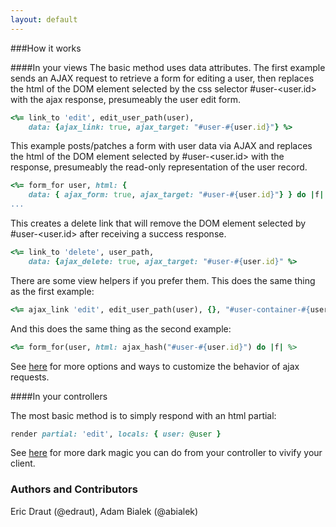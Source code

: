```yaml
---
layout: default
---
```


###How it works

####In your views
The basic method uses data attributes. The first example sends an AJAX request to retrieve a form for editing a user, then replaces the html of the DOM element selected by the css selector #user-\<user.id\> with the ajax response, presumeably the user edit form.

```ruby
<%= link_to 'edit', edit_user_path(user),
    data: {ajax_link: true, ajax_target: "#user-#{user.id}"} %>
```

This example posts/patches a form with user data via AJAX and replaces the html of the DOM element selected by #user-\<user.id\> with the response, presumeably the read-only representation of the user record.

```ruby
<%= form_for user, html: {
    data: { ajax_form: true, ajax_target: "#user-#{user.id}"} } do |f| %>
...
```

This creates a delete link that will remove the DOM element selected by #user-\<user.id\> after receiving a success response.

```ruby
<%= link_to 'delete', user_path,
    data: {ajax_delete: true, ajax_target: "#user-#{user.id}" %>
```

There are some view helpers if you prefer them. This does the same thing as the first example:

```ruby
<%= ajax_link 'edit', edit_user_path(user), {}, "#user-container-#{user.id}" %>
```

And this does the same thing as the second example:

```ruby
<%= form_for(user, html: ajax_hash("#user-#{user.id}") do |f| %>
```

See [here](/thin-man/client_details.html) for more options and ways to customize the behavior of ajax requests.


####In your controllers

The most basic method is to simply respond with an html partial:

```ruby
render partial: 'edit', locals: { user: @user }
```

See [here](/thin-man/server_details.html) for more dark magic you can do from your controller to vivify your client.

### Authors and Contributors
Eric Draut (@edraut), Adam Bialek (@abialek)
